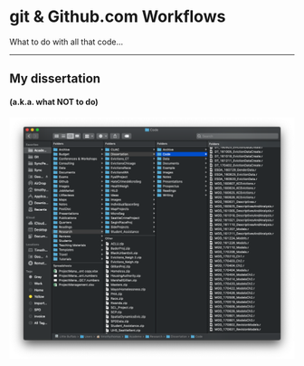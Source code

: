 # git & Github.com Workflows

What to do with all that code...

---

## My dissertation 
#### (a.k.a. what NOT to do)

![](images/messy.png)

<!-- ---

![Flux Explained](https://facebook.github.io/flux/img/flux-simple-f8-diagram-explained-1300w.png)
 -->
